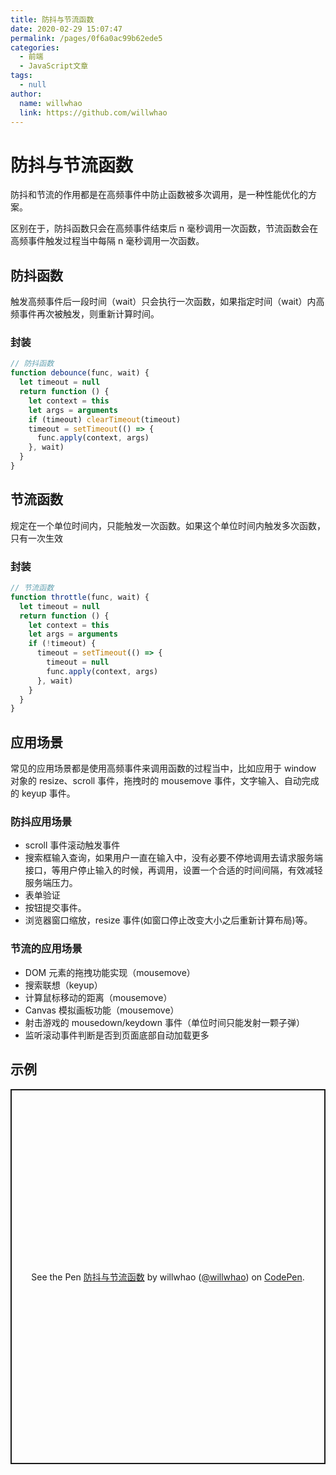 ```yaml
---
title: 防抖与节流函数
date: 2020-02-29 15:07:47
permalink: /pages/0f6a0ac99b62ede5
categories:
  - 前端
  - JavaScript文章
tags:
  - null
author:
  name: willwhao
  link: https://github.com/willwhao
---
```


# 防抖与节流函数

防抖和节流的作用都是在高频事件中防止函数被多次调用，是一种性能优化的方案。

区别在于，防抖函数只会在高频事件结束后 n 毫秒调用一次函数，节流函数会在高频事件触发过程当中每隔 n 毫秒调用一次函数。

<!-- more -->

## 防抖函数

触发高频事件后一段时间（wait）只会执行一次函数，如果指定时间（wait）内高频事件再次被触发，则重新计算时间。

### 封装

```js
// 防抖函数
function debounce(func, wait) {
  let timeout = null
  return function () {
    let context = this
    let args = arguments
    if (timeout) clearTimeout(timeout)
    timeout = setTimeout(() => {
      func.apply(context, args)
    }, wait)
  }
}
```

## 节流函数

规定在一个单位时间内，只能触发一次函数。如果这个单位时间内触发多次函数，只有一次生效

### 封装

```js
// 节流函数
function throttle(func, wait) {
  let timeout = null
  return function () {
    let context = this
    let args = arguments
    if (!timeout) {
      timeout = setTimeout(() => {
        timeout = null
        func.apply(context, args)
      }, wait)
    }
  }
}
```

## 应用场景

常见的应用场景都是使用高频事件来调用函数的过程当中，比如应用于 window 对象的 resize、scroll 事件，拖拽时的 mousemove 事件，文字输入、自动完成的 keyup 事件。

### 防抖应用场景

- scroll 事件滚动触发事件
- 搜索框输入查询，如果用户一直在输入中，没有必要不停地调用去请求服务端接口，等用户停止输入的时候，再调用，设置一个合适的时间间隔，有效减轻服务端压力。
- 表单验证
- 按钮提交事件。
- 浏览器窗口缩放，resize 事件(如窗口停止改变大小之后重新计算布局)等。

### 节流的应用场景

- DOM 元素的拖拽功能实现（mousemove）
- 搜索联想（keyup）
- 计算鼠标移动的距离（mousemove）
- Canvas 模拟画板功能（mousemove）
- 射击游戏的 mousedown/keydown 事件（单位时间只能发射一颗子弹）
- 监听滚动事件判断是否到页面底部自动加载更多

## 示例

<p class="codepen" data-height="600" data-theme-id="light" data-default-tab="result" data-user="willwhao" data-slug-hash="QWbgLMP" style="height: 600px; box-sizing: border-box; display: flex; align-items: center; justify-content: center; border: 2px solid; margin: 1em 0; padding: 1em;" data-pen-title="防抖与节流函数">
  <span>See the Pen <a href="https://codepen.io/willwhao/pen/QWbgLMP">
  防抖与节流函数</a> by willwhao (<a href="https://codepen.io/willwhao">@willwhao</a>)
  on <a href="https://codepen.io">CodePen</a>.</span>
</p>
<script async src="https://static.codepen.io/assets/embed/ei.js"></script>

